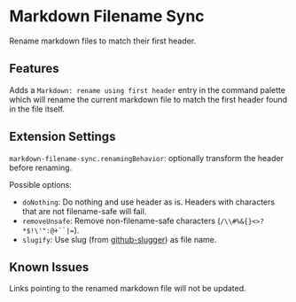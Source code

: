 # Markdown Filename Sync

Rename markdown files to match their first header.  

## Features

Adds a `Markdown: rename using first header` entry in the command palette which will rename the current markdown file to match the first header found in the file itself.  

## Extension Settings

`markdown-filename-sync.renamingBehavior`: optionally transform the header before renaming.  

Possible options:
- `doNothing`: Do nothing and use header as is. Headers with characters that are not filename-safe will fail.
- `removeUnsafe`: Remove non-filename-safe characters (`/\\#%&{}<>?*$!\'":@+``|=`).
- `slugify`: Use slug (from [github-slugger](https://github.com/Flet/github-slugger)) as file name.

## Known Issues

Links pointing to the renamed markdown file will not be updated.
